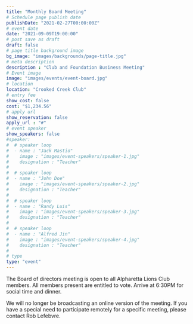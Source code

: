 ```yaml
---
title: "Monthly Board Meeting"
# Schedule page publish date
publishDate: "2021-02-27T00:00:00Z"
# event date
date: "2021-09-09T19:00:00"
# post save as draft
draft: false
# page title background image
bg_image: "images/backgrounds/page-title.jpg"
# meta description
description : "Club and Foundation Business Meeting"
# Event image
image: "images/events/event-board.jpg"
# location
location: "Crooked Creek Club"
# entry fee
show_cost: false
cost: "$1,234.56"
# apply url
show_reservation: false
apply_url : "#"
# event speaker
show_speakers: false
#speaker:
#  # speaker loop
#  - name : "Jack Mastio"
#    image : "images/event-speakers/speaker-1.jpg"
#    designation : "Teacher"
#
#  # speaker loop
#  - name : "John Doe"
#    image : "images/event-speakers/speaker-2.jpg"
#    designation : "Teacher"
#
#  # speaker loop
#  - name : "Randy Luis"
#    image : "images/event-speakers/speaker-3.jpg"
#    designation : "Teacher"
#
#  # speaker loop
#  - name : "Alfred Jin"
#    image : "images/event-speakers/speaker-4.jpg"
#    designation : "Teacher"
#
# type
type: "event"
---
```


The Board of directors meeting is open to all Alpharetta Lions Club members.  All members present are entitled to vote. Arrive at 6:30PM for social time and dinner.

We will no longer be broadcasting an online version of the meeting.  If you have a special need to participate remotely for a specific meeting, please contact Rob Lefebvre.
